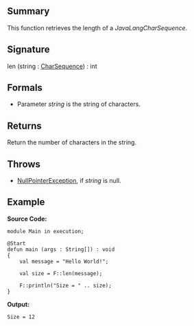 ## Summary

This function retrieves the length of a $JavaLangCharSequence$.

## Signature

len (string : [CharSequence](https://docs.oracle.com/javase/7/docs/api/java/lang/CharSequence.html)) : int

## Formals

+ Parameter <i>string</i> is the string of characters.

## Returns

Return the number of characters in the string.

## Throws

+ [NullPointerException](https://docs.oracle.com/javase/7/docs/api/java/lang/NullPointerException.html), if <i>string</i> is null.

## Example

**Source Code:**

```plain
module Main in execution;

@Start
defun main (args : String[]) : void
{
    val message = "Hello World!";

    val size = F::len(message);

    F::println("Size = " .. size);
}
```

**Output:**

```plain
Size = 12
```

